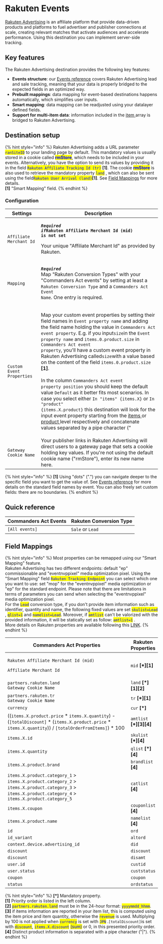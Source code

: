 # Rakuten Events

[Rakuten Advertising](https://rakutenadvertising.com/) is an affiliate platform that provide data-driven products and platforms to fuel advertiser and publisher connections at scale, creating relevant matches that activate audiences and accelerate performance. Using this destination you can implement server-side tracking.

## Key features

The Rakuten Advertising destination provides the following key features:

* **Events structure**: our [Events reference](https://community.commandersact.com/platform-x/developers/tracking/events-reference) covers Rakuten Advertising lead and sale tracking, meaning that your data is properly bridged to the expected fields in an optimized way.
* **Prebuilt mappings**: data mapping for event-based destinations happens automatically, which simplifies user inputs.
* **Smart mapping**: data mapping can be readjusted using your datalayer defined fields.
* **Support for multi-item data**: information included in the [item ](https://community.commandersact.com/platform-x/developers/tracking/events-reference#item)array is bridged to Rakuten Advertising.

## Destination setup

{% hint style="info" %}
Rakuten Advertising adds a URL parameter <mark style="color:blue;">`ranSiteID`</mark> to your landing page by default. This mandatory values is usually stored in a cookie called <mark style="color:blue;">**rmStore**</mark>, which needs to be included in your events. Alternatively, you have the option to send its values by providing it in the field <mark style="color:blue;">`Rakuten Affiliate Tracking Id (tr)`</mark> **\[1]**. The cookie <mark style="color:blue;">**rmStore**</mark> is also used to retrieve the mandatory property <mark style="color:blue;">`land`</mark> , which can also be sent using the field<mark style="color:blue;">`Rakuten User Arrival (land)`</mark>**\[1]**. See [Field Mappings](rakuten-events.md#field-mappings) for more details.\
**\[1]** "Smart Mapping" field.
{% endhint %}

### Configuration

| Settings                  | Description                                                                                                                                                                                                                                                                                                                                                                                                                                                                                                                                                                                                                                                                                                                                                                                                                                                                                                                                                                                                                                                                                                                                                                                                                                                                                                                                                                           |
| ------------------------- | ------------------------------------------------------------------------------------------------------------------------------------------------------------------------------------------------------------------------------------------------------------------------------------------------------------------------------------------------------------------------------------------------------------------------------------------------------------------------------------------------------------------------------------------------------------------------------------------------------------------------------------------------------------------------------------------------------------------------------------------------------------------------------------------------------------------------------------------------------------------------------------------------------------------------------------------------------------------------------------------------------------------------------------------------------------------------------------------------------------------------------------------------------------------------------------------------------------------------------------------------------------------------------------------------------------------------------------------------------------------------------------- |
| `Affiliate Merchant Id`   | <p><em><strong><code>Required if</code></strong></em><strong><code>Rakuten Affiliate Merchant Id (mid) is not set</code></strong></p><p>Your unique "Affiliate Merchant Id" as provided by Rakuten.</p>                                                                                                                                                                                                                                                                                                                                                                                                                                                                                                                                                                                                                                                                                                                                                                                                                                                                                                                                                                                                                                                                                                                                                                               |
| `Mapping`                 | <p><em><strong><code>Required</code></strong></em><br>Map "Rakuten Conversion Types" with your "Commanders Act events" by setting at least a <code>Rakuten Conversion Type</code> and a <code>Commanders Act Event Name</code>. One entry is required.</p>                                                                                                                                                                                                                                                                                                                                                                                                                                                                                                                                                                                                                                                                                                                                                                                                                                                                                                                                                                                                                                                                                                                            |
| `Custom Event Properties` | <p>Map your custom event properties by setting their field names in <code>Event property name</code> and adding the field name holding the value in <code>Commanders Act event property</code>. E.g. if you input<code>size</code>in the <code>Event property name</code> and <code>items.0.product.size</code> in <code>Commanders Act event property</code>, you'll have a custom event property in Rakuten Advertising called<code>size</code>with a value based on the content of the field <code>items.0.product.size</code> <strong>[1]</strong>.<br><br>In the column <code>Commanders Act event property position</code> you should keep the default value <code>Default</code> as it better fits most  scenarios. In case you select either <code>In "items" {items.X}</code> or <code>In "product" {items.X.product}</code> this destination will look for the input event property starting from the <a href="https://community.commandersact.com/platform-x/developers/tracking/events-reference#item">items </a>or <a href="https://community.commandersact.com/platform-x/developers/tracking/events-reference#product">product </a>level respectively and concatenate values separated by a pipe character ("|"). In this scenario, the property name used will be the one set in the <code>Event property name</code> plus the string "list" appended in the end.</p> |
| `Gateway Cookie Name`     | Your publisher links in Rakuten Advertising will direct users to a gateway page that sets a cookie holding key values. If you're not using the default cookie name ("rmStore"), enter its new name here.                                                                                                                                                                                                                                                                                                                                                                                                                                                                                                                                                                                                                                                                                                                                                                                                                                                                                                                                                                                                                                                                                                                                                                              |

{% hint style="info" %}
**\[1]** Using "dots" (".") you can navigate deeper to the specific field you want to get the value of. See [Events reference](https://community.commandersact.com/platform-x/developers/tracking/events-reference) for more details on the standard field names by event. You can also freely set custom fields: there are no boundaries.
{% endhint %}

## Quick reference

| Commanders Act Events | Rakuten Conversion Type |
| --------------------- | ----------------------- |
| `[All events]`        | `Sale` or `Lead`        |

## Field Mappings

{% hint style="info" %}
Most properties can be remapped using our "Smart Mapping" feature.\
Rakuten Advertising has two different endpoints: default "ep" commissionable and "eventnvppixel" media optimization pixel. Using the "Smart Mapping" field <mark style="color:blue;">`Rakuten Tracking Endpoint`</mark> you can select which one you want to use: set "mop" for the "eventnvppixel" media optimization or "ep" for the standard endpoint. Please note that there are limitations in terms of parameters you can send when selecting the "eventnvppixel" media optimization pixel.\
For the <mark style="color:blue;">`Lead`</mark> conversion type, if you don't provide item information such as identifier, quantity and name, the following fixed values are set <mark style="color:blue;">`skulist=Lead`</mark> , <mark style="color:blue;">`qlist=1`</mark> and <mark style="color:blue;">`namelist=Lead`</mark>. Moreover, if <mark style="color:blue;">`amtlist`</mark> can't be valorized with the provided information, it will be statically set as follow: <mark style="color:blue;">`amtlist=1`</mark> .\
More details on Rakuten properties are available following this [LINK](https://rak.app.box.com/s/j3qtvbd300vqa1zyknxklx3itqyi0vlh).
{% endhint %}

<table><thead><tr><th width="503">Commanders Act Properties</th><th>Rakuten Properties</th></tr></thead><tbody><tr><td><p><code>Rakuten Affiliate Merchant Id (mid)</code></p><p><code>Affiliate Merchant Id</code> </p></td><td><code>mid</code> <strong>[*][1]</strong></td></tr><tr><td><code>partners.rakuten.land</code> <br><code>Gateway Cookie Name</code></td><td><code>land</code> <strong>[*][1][2]</strong></td></tr><tr><td><code>partners.rakuten.tr</code><br><code>Gateway Cookie Name</code></td><td><code>tr</code> <strong>[*][1]</strong> </td></tr><tr><td><code>currency</code></td><td><code>cur</code> <strong>[*]</strong></td></tr><tr><td>((<code>items.X.product.price</code> * <code>items.X.quantity</code>) - (<code>[totalDiscount]</code> * (<code>items.X.product.price</code> * <code>items.X.quantity</code>)) / <code>[totalOrderFromItems]</code>) * 100</td><td><code>amtlist</code> <strong>[*][3][4]</strong></td></tr><tr><td><code>items.X.id</code></td><td><code>skulist</code> <strong>[*][4]</strong></td></tr><tr><td><code>items.X.quantity</code></td><td><code>qlist</code> <strong>[*][4]</strong></td></tr><tr><td><code>items.X.product.brand</code></td><td><code>brandlist</code> <strong>[4]</strong></td></tr><tr><td><code>items.X.product.category_1</code> > <code>items.X.product.category_2</code> > <code>items.X.product.category_3</code> > <code>items.X.product.category_4</code> > <code>items.X.product.category_5</code></td><td><code>catlist</code> <strong>[4]</strong></td></tr><tr><td><code>items.X.coupon</code></td><td><code>couponlist</code> <strong>[4]</strong></td></tr><tr><td><code>items.X.product.name</code></td><td><code>namelist</code> <strong>[4]</strong></td></tr><tr><td><code>id</code></td><td><code>ord</code></td></tr><tr><td><code>id_variant</code></td><td><code>altord</code></td></tr><tr><td><code>context.device.advertising_id</code></td><td><code>did</code></td></tr><tr><td><code>discount</code></td><td><code>discount</code></td></tr><tr><td><code>discount</code></td><td><code>disamt</code></td></tr><tr><td><code>user.id</code></td><td><code>custid</code></td></tr><tr><td><code>user.status</code></td><td><code>custstatus</code></td></tr><tr><td><code>coupon</code></td><td><code>coupon</code></td></tr><tr><td><code>status</code></td><td><code>ordstatus</code></td></tr></tbody></table>

{% hint style="info" %}
**\[\*]** Mandatory property.\
**\[1]** Priority order is listed in the left column.\
**\[2]** <mark style="color:blue;">`partners.rakuten.land`</mark> must be in the 24-hour format: <mark style="color:blue;">`yyyymmdd_hhmm`</mark>.\
**\[3]** if items information are reported in your item list, this is computed using the item price and item quantity, otherwise the <mark style="color:blue;">`revenue`</mark> is used. Multiplying by 100 is not applied when <mark style="color:blue;">`currency`</mark> is set with <mark style="color:blue;">`JPN`</mark> .`[totalDiscount]`is set with <mark style="color:blue;">`discount`</mark>, <mark style="color:blue;">`items.X.discount`</mark> <mark style="color:blue;"></mark><mark style="color:blue;">(sum)</mark> or 0, in this presented priority order.\
**\[4]** Distinct product information is separated with a pipe character ("|").
{% endhint %}

